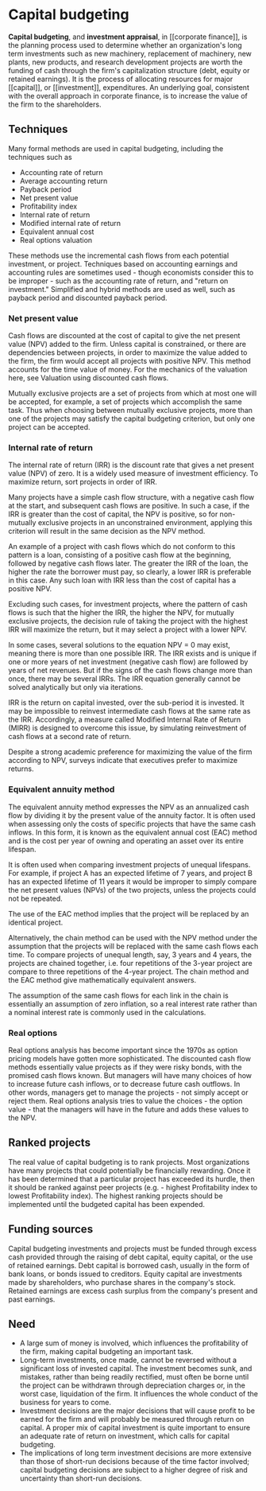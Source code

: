 # Capital budgeting

**Capital budgeting**, and **investment appraisal**, in [[corporate finance]], is the planning process used to determine whether an organization's long term investments such as new machinery, replacement of machinery, new plants, new products, and research development projects are worth the funding of cash through the firm's capitalization structure (debt, equity or retained earnings). It is the process of allocating resources for major [[capital]], or [[investment]], expenditures. An underlying goal, consistent with the overall approach in corporate finance, is to increase the value of the firm to the shareholders.

## Techniques
Many formal methods are used in capital budgeting, including the techniques such as
- Accounting rate of return
- Average accounting return
- Payback period
- Net present value
- Profitability index
- Internal rate of return
- Modified internal rate of return
- Equivalent annual cost
- Real options valuation

These methods use the incremental cash flows from each potential investment, or project. Techniques based on accounting earnings and accounting rules are sometimes used - though economists consider this to be improper - such as the accounting rate of return, and "return on investment." Simplified and hybrid methods are used as well, such as payback period and discounted payback period.

### **Net present value**
Cash flows are discounted at the cost of capital to give the net present value (NPV) added to the firm. Unless capital is constrained, or there are dependencies between projects, in order to maximize the value added to the firm, the firm would accept all projects with positive NPV. This method accounts for the time value of money. For the mechanics of the valuation here, see Valuation using discounted cash flows.

Mutually exclusive projects are a set of projects from which at most one will be accepted, for example, a set of projects which accomplish the same task. Thus when choosing between mutually exclusive projects, more than one of the projects may satisfy the capital budgeting criterion, but only one project can be accepted.

### **Internal rate of return**
The internal rate of return (IRR) is the discount rate that gives a net present value (NPV) of zero. It is a widely used measure of investment efficiency. To maximize return, sort projects in order of IRR.

Many projects have a simple cash flow structure, with a negative cash flow at the start, and subsequent cash flows are positive. In such a case, if the IRR is greater than the cost of capital, the NPV is positive, so for non-mutually exclusive projects in an unconstrained environment, applying this criterion will result in the same decision as the NPV method.

An example of a project with cash flows which do not conform to this pattern is a loan, consisting of a positive cash flow at the beginning, followed by negative cash flows later. The greater the IRR of the loan, the higher the rate the borrower must pay, so clearly, a lower IRR is preferable in this case. Any such loan with IRR less than the cost of capital has a positive NPV.

Excluding such cases, for investment projects, where the pattern of cash flows is such that the higher the IRR, the higher the NPV, for mutually exclusive projects, the decision rule of taking the project with the highest IRR will maximize the return, but it may select a project with a lower NPV.

In some cases, several solutions to the equation NPV = 0 may exist, meaning there is more than one possible IRR. The IRR exists and is unique if one or more years of net investment (negative cash flow) are followed by years of net revenues. But if the signs of the cash flows change more than once, there may be several IRRs. The IRR equation generally cannot be solved analytically but only via iterations.

IRR is the return on capital invested, over the sub-period it is invested. It may be impossible to reinvest intermediate cash flows at the same rate as the IRR. Accordingly, a measure called Modified Internal Rate of Return (MIRR) is designed to overcome this issue, by simulating reinvestment of cash flows at a second rate of return.

Despite a strong academic preference for maximizing the value of the firm according to NPV, surveys indicate that executives prefer to maximize returns.

### **Equivalent annuity method**
The equivalent annuity method expresses the NPV as an annualized cash flow by dividing it by the present value of the annuity factor. It is often used when assessing only the costs of specific projects that have the same cash inflows. In this form, it is known as the equivalent annual cost (EAC) method and is the cost per year of owning and operating an asset over its entire lifespan.

It is often used when comparing investment projects of unequal lifespans. For example, if project A has an expected lifetime of 7 years, and project B has an expected lifetime of 11 years it would be improper to simply compare the net present values (NPVs) of the two projects, unless the projects could not be repeated.

The use of the EAC method implies that the project will be replaced by an identical project.

Alternatively, the chain method can be used with the NPV method under the assumption that the projects will be replaced with the same cash flows each time. To compare projects of unequal length, say, 3 years and 4 years, the projects are chained together, i.e. four repetitions of the 3-year project are compare to three repetitions of the 4-year project. The chain method and the EAC method give mathematically equivalent answers.

The assumption of the same cash flows for each link in the chain is essentially an assumption of zero inflation, so a real interest rate rather than a nominal interest rate is commonly used in the calculations.

### **Real options**
Real options analysis has become important since the 1970s as option pricing models have gotten more sophisticated. The discounted cash flow methods essentially value projects as if they were risky bonds, with the promised cash flows known. But managers will have many choices of how to increase future cash inflows, or to decrease future cash outflows. In other words, managers get to manage the projects - not simply accept or reject them. Real options analysis tries to value the choices - the option value - that the managers will have in the future and adds these values to the NPV.

## Ranked projects
The real value of capital budgeting is to rank projects. Most organizations have many projects that could potentially be financially rewarding. Once it has been determined that a particular project has exceeded its hurdle, then it should be ranked against peer projects (e.g. - highest Profitability index to lowest Profitability index). The highest ranking projects should be implemented until the budgeted capital has been expended.

## Funding sources
Capital budgeting investments and projects must be funded through excess cash provided through the raising of debt capital, equity capital, or the use of retained earnings. Debt capital is borrowed cash, usually in the form of bank loans, or bonds issued to creditors. Equity capital are investments made by shareholders, who purchase shares in the company's stock. Retained earnings are excess cash surplus from the company's present and past earnings.

## Need
- A large sum of money is involved, which influences the profitability of the firm, making capital budgeting an important task.
- Long-term investments, once made, cannot be reversed without a significant loss of invested capital. The investment becomes sunk, and mistakes, rather than being readily rectified, must often be borne until the project can be withdrawn through depreciation charges or, in the worst case, liquidation of the firm. It influences the whole conduct of the business for years to come.
- Investment decisions are the major decisions that will cause profit to be earned for the firm and will probably be measured through return on capital. A proper mix of capital investment is quite important to ensure an adequate rate of return on investment, which calls for capital budgeting.
- The implications of long term investment decisions are more extensive than those of short-run decisions because of the time factor involved; capital budgeting decisions are subject to a higher degree of risk and uncertainty than short-run decisions.